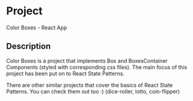 # Project 

Color Boxes - React App

## Description 

Color Boxes is a project that implements Box and BoxesContainer Components (styled with corresponding css files). The main focus of this project has been put on to React State Patterns. 

There are other similar projects that cover the basics of React State Patterns. You can check them out too :)
(dice-roller, lotto, coin-flipper)